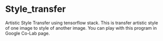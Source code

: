 # Style_transfer
Artistic Style Transfer using tensorflow stack.
This is transfer artistic style of one image to style of another image. You can play with this program in Google Co-Lab page. 
